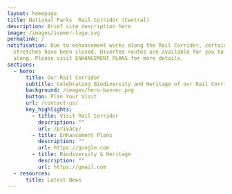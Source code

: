 ```yaml
---
layout: homepage
title: National Parks  Rail Corridor (Central)
description: Brief site description here
image: /images/isomer-logo.svg
permalink: /
notification: Due to enhancement works along the Rail Corridor, certain
  stretches have been closed. Diverted routes are available for you to walk
  along. Please visit ENHANCEMENT PLANS for more details.
sections:
  - hero:
      title: Our Rail Corridor
      subtitle: Celebrating Biodiversity and Heritage of our Rail Corridor (Central)
      background: /images/hero-banner.png
      button: Plan Your Visit
      url: /contact-us/
      key_highlights:
        - title: Visit Rail Corridor
          description: ""
          url: /privacy/
        - title: Enhancement Plans
          description: ""
          url: https://google.com
        - title: Biodiversity & Heritage
          description: ""
          url: https://gmail.com
  - resources:
      title: Latest News
---
```

